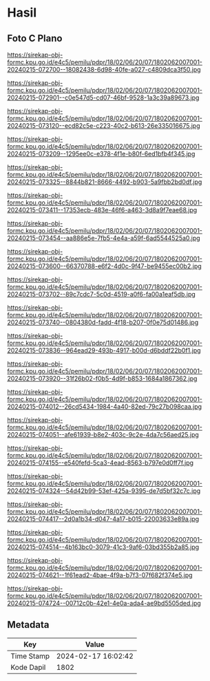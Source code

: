 # Hasil

## Foto C Plano

https://sirekap-obj-formc.kpu.go.id/e4c5/pemilu/pdpr/18/02/06/20/07/1802062007001-20240215-072700--18082438-6d98-40fe-a027-c4809dca3f50.jpg

https://sirekap-obj-formc.kpu.go.id/e4c5/pemilu/pdpr/18/02/06/20/07/1802062007001-20240215-072901--c0e547d5-cd07-46bf-9528-1a3c39a89673.jpg

https://sirekap-obj-formc.kpu.go.id/e4c5/pemilu/pdpr/18/02/06/20/07/1802062007001-20240215-073120--ecd82c5e-c223-40c2-b613-26e335016675.jpg

https://sirekap-obj-formc.kpu.go.id/e4c5/pemilu/pdpr/18/02/06/20/07/1802062007001-20240215-073209--1295ee0c-e378-4f1e-b80f-6ed1bfb4f345.jpg

https://sirekap-obj-formc.kpu.go.id/e4c5/pemilu/pdpr/18/02/06/20/07/1802062007001-20240215-073325--8844b821-8666-4492-b903-5a9fbb2bd0df.jpg

https://sirekap-obj-formc.kpu.go.id/e4c5/pemilu/pdpr/18/02/06/20/07/1802062007001-20240215-073411--17353ecb-483e-46f6-a463-3d8a9f7eae68.jpg

https://sirekap-obj-formc.kpu.go.id/e4c5/pemilu/pdpr/18/02/06/20/07/1802062007001-20240215-073454--aa886e5e-7fb5-4e4a-a59f-6ad5544525a0.jpg

https://sirekap-obj-formc.kpu.go.id/e4c5/pemilu/pdpr/18/02/06/20/07/1802062007001-20240215-073600--66370788-e6f2-4d0c-9f47-be9455ec00b2.jpg

https://sirekap-obj-formc.kpu.go.id/e4c5/pemilu/pdpr/18/02/06/20/07/1802062007001-20240215-073702--89c7cdc7-5c0d-4519-a0f6-fa00a1eaf5db.jpg

https://sirekap-obj-formc.kpu.go.id/e4c5/pemilu/pdpr/18/02/06/20/07/1802062007001-20240215-073740--0804380d-fadd-4f18-b207-0f0e75d01486.jpg

https://sirekap-obj-formc.kpu.go.id/e4c5/pemilu/pdpr/18/02/06/20/07/1802062007001-20240215-073836--964ead29-493b-4917-b00d-d6bddf22b0f1.jpg

https://sirekap-obj-formc.kpu.go.id/e4c5/pemilu/pdpr/18/02/06/20/07/1802062007001-20240215-073920--31f26b02-f0b5-4d9f-b853-1684a1867362.jpg

https://sirekap-obj-formc.kpu.go.id/e4c5/pemilu/pdpr/18/02/06/20/07/1802062007001-20240215-074012--26cd5434-1984-4a40-82ed-79c27b098caa.jpg

https://sirekap-obj-formc.kpu.go.id/e4c5/pemilu/pdpr/18/02/06/20/07/1802062007001-20240215-074051--afe61939-b8e2-403c-9c2e-4da7c56aed25.jpg

https://sirekap-obj-formc.kpu.go.id/e4c5/pemilu/pdpr/18/02/06/20/07/1802062007001-20240215-074155--e540fefd-5ca3-4ead-8563-b797e0d0ff7f.jpg

https://sirekap-obj-formc.kpu.go.id/e4c5/pemilu/pdpr/18/02/06/20/07/1802062007001-20240215-074324--54d42b99-53ef-425a-9395-de7d5bf32c7c.jpg

https://sirekap-obj-formc.kpu.go.id/e4c5/pemilu/pdpr/18/02/06/20/07/1802062007001-20240215-074417--2d0a1b34-d047-4a17-b015-22003633e89a.jpg

https://sirekap-obj-formc.kpu.go.id/e4c5/pemilu/pdpr/18/02/06/20/07/1802062007001-20240215-074514--4b163bc0-3079-41c3-9af6-03bd355b2a85.jpg

https://sirekap-obj-formc.kpu.go.id/e4c5/pemilu/pdpr/18/02/06/20/07/1802062007001-20240215-074621--1f61ead2-4bae-4f9a-b7f3-07f682f374e5.jpg

https://sirekap-obj-formc.kpu.go.id/e4c5/pemilu/pdpr/18/02/06/20/07/1802062007001-20240215-074724--00712c0b-42e1-4e0a-ada4-ae9bd5505ded.jpg


## Metadata

| Key        | Value               |
| ---------- | ------------------- |
| Time Stamp | 2024-02-17 16:02:42 |
| Kode Dapil | 1802                |



